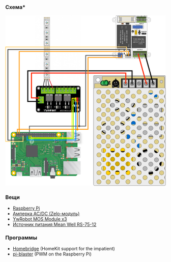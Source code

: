 ### Схема*

![* не является техническим документом](scheme.png)

### Вещи

* [Raspberry Pi](https://www.raspberrypi.org)
* [Амперка AC/DC (Zelo-модуль)](http://wiki.amperka.ru/продукты:zelo-ac-dc)
* [YwRobot MOS Module x3](http://wiki.ywrobot.net/index.php?title=(SKU:ELB060415)3路MOS管场效应管驱动模块_IRF540)
* [Источник питания Mean Well RS-75-12](http://wiki.amperka.ru/продукты:power-mean-well)

### Программы

* [Homebridge](https://github.com/nfarina/homebridge) (HomeKit support for the impatient)
* [pi-blaster](https://github.com/sarfata/pi-blaster) (PWM on the Raspberry Pi)